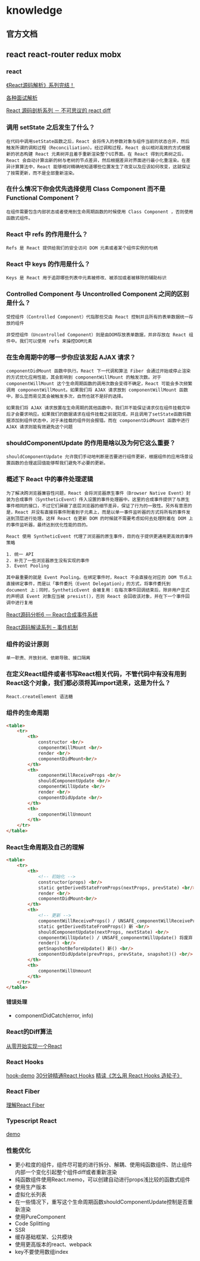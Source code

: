 # knowledge

## 官方文档

[](https://react.bootcss.com/docs/hello-world.html)

## react react-router redux mobx

### react

[《React源码解析》系列完结！](https://juejin.im/post/5a84682ef265da4e83266cc4)

[各种面试解析](https://zhuanlan.zhihu.com/p/24856035)

[React 源码剖析系列 － 不可思议的 react diff](https://segmentfault.com/a/1190000004003055)

### 调用 setState 之后发生了什么？

    在代码中调用setState函数之后，React 会将传入的参数对象与组件当前的状态合并，然后触发所谓的调和过程（Reconciliation）。经过调和过程，React 会以相对高效的方式根据新的状态构建 React 元素树并且着手重新渲染整个UI界面。在 React 得到元素树之后，React 会自动计算出新的树与老树的节点差异，然后根据差异对界面进行最小化重渲染。在差异计算算法中，React 能够相对精确地知道哪些位置发生了改变以及应该如何改变，这就保证了按需更新，而不是全部重新渲染。

### 在什么情况下你会优先选择使用 Class Component 而不是 Functional Component？

    在组件需要包含内部状态或者使用到生命周期函数的时候使用 Class Component ，否则使用函数式组件。

### React 中 refs 的作用是什么？

    Refs 是 React 提供给我们的安全访问 DOM 元素或者某个组件实例的句柄

### React 中 keys 的作用是什么？

    Keys 是 React 用于追踪哪些列表中元素被修改、被添加或者被移除的辅助标识

### Controlled Component 与 Uncontrolled Component 之间的区别是什么？

    受控组件（Controlled Component）代指那些交由 React 控制并且所有的表单数据统一存放的组件

    非受控组件（Uncontrolled Component）则是由DOM存放表单数据，并非存放在 React 组件中。我们可以使用 refs 来操控DOM元素

### 在生命周期中的哪一步你应该发起 AJAX 请求？

    componentDidMount 函数中执行。React 下一代调和算法 Fiber 会通过开始或停止渲染的方式优化应用性能，其会影响到 componentWillMount 的触发次数。对于 componentWillMount 这个生命周期函数的调用次数会变得不确定，React 可能会多次频繁调用 componentWillMount。如果我们将 AJAX 请求放到 componentWillMount 函数中，那么显而易见其会被触发多次，自然也就不是好的选择。

    如果我们将 AJAX 请求放置在生命周期的其他函数中，我们并不能保证请求仅在组件挂载完毕后才会要求响应。如果我们的数据请求在组件挂载之前就完成，并且调用了setState函数将数据添加到组件状态中，对于未挂载的组件则会报错。而在 componentDidMount 函数中进行 AJAX 请求则能有效避免这个问题

### shouldComponentUpdate 的作用是啥以及为何它这么重要？

    shouldComponentUpdate 允许我们手动地判断是否要进行组件更新，根据组件的应用场景设置函数的合理返回值能够帮我们避免不必要的更新。

### 概述下 React 中的事件处理逻辑

    为了解决跨浏览器兼容性问题，React 会将浏览器原生事件（Browser Native Event）封装为合成事件（SyntheticEvent）传入设置的事件处理器中。这里的合成事件提供了与原生事件相同的接口，不过它们屏蔽了底层浏览器的细节差异，保证了行为的一致性。另外有意思的是，React 并没有直接将事件附着到子元素上，而是以单一事件监听器的方式将所有的事件发送到顶层进行处理。这样 React 在更新 DOM 的时候就不需要考虑如何去处理附着在 DOM 上的事件监听器，最终达到优化性能的目的。

    React 使用 SyntheticEvent 代理了浏览器的原生事件，目的在于提供更通用更高效的事件策略

    1. 统一 API
    2. 补充了一些浏览器原生没有实现的事件
    3. Event Pooling

    其中最重要的就是 Event Pooling。在绑定事件时，React 不会直接在对应的 DOM 节点上直接绑定事件，而是以「事件委托（Event Delegation）」的方式，将事件委托到 document 上；同时，SyntheticEvent 会被复用：在每次事件回调结束后，除非用户显式的声明该 Event 对象应当被 presist()，否则 React 会回收该对象，并在下一个事件回调中进行复用

[React源码分析6 — React合成事件系统](https://zhuanlan.zhihu.com/p/25883536)

[React源码解读系列 – 事件机制](http://link.zhihu.com/?target=http%3A//zhenhua-lee.github.io/react/react-event.html)

### 组件的设计原则

    单一职责、开放封闭、依赖导致、接口隔离

### 在定义React组件或者书写React相关代码，不管代码中有没有用到React这个对象，我们都必须将其import进来，这是为什么？

    React.createElement 语法糖

### 组件的生命周期

```html
<table>
    <tr>
        <th>
            constructor <br/>
            componentWillMount <br/>
            render <br/>
            componentDidMount<br/>
        </th>
        <th>
            componentWillReceiveProps <br/>
            shouldComponentUpdate <br/>
            componentWillUpdate <br/>
            render <br/>
            componentDidUpdate <br/>
        </th>
        <th>
            componentWillUnmount
        </th>
    </tr>
</table>
```

### React生命周期及自己的理解

```html
<table>
    <tr>
        <th>
            <!-- 初始化 -->
            constructor(props) <br/>
            static getDerivedStateFromProps(nextProps, prevState) <br/>
            render <br/>
            componentDidMount<br/>
        </th>
        <th>
            <!-- 更新 -->
            componentWillReceiveProps() / UNSAFE_componentWillReceiveProps() 将废弃 <br/>
            static getDerivedStateFromProps() 新 <br/>
            shouldComponentUpdate(nextProps, nextState) <br/>
            componentWillUpdate() / UNSAFE_componentWillUpdate() 将废弃 <br/>
            render() <br/>
            getSnapshotBeforeUpdate() 新() <br/>
            componentDidUpdate(prevProps, prevState, snapshot)() <br/>
        </th>
        <th>
            componentWillUnmount
        </th>
    </tr>
</table>
```

#### 错误处理

* componentDidCatch(error, info)

### React的Diff算法

[从零开始实现一个React](https://github.com/hujiulong/blog/issues/7)

### React Hooks

[hook-demo](../../study-code/react-server/src/pages/HooksTest.js)
[30分钟精通React Hooks](https://juejin.im/post/5be3ea136fb9a049f9121014)
[精读《怎么用 React Hooks 造轮子》](https://zhuanlan.zhihu.com/p/50274018)

### React Fiber

[理解React Fiber](http://www.ayqy.net/blog/dive-into-react-fiber/)

### Typescript React

[demo](../../study-code/typescipt/src/ReactTs.tsx)

### 性能优化

* 更小粒度的组件，组件尽可能的进行拆分、解耦、使用纯函数组件、防止组件内部一个变化引起整个组件diff或者重新渲染
* 纯函数组件使用React.memo，可以创建自动进行props浅比较的函数式组件
* 使用生产版本
* 虚拟化长列表
* 在一些情况下，重写这个生命周期函数shouldComponentUpdate控制是否重新渲染
* 使用PureComponent
* Code Splitting
* SSR
* 缓存基础框架、公共模块
* 使用更高版本的react、webpack
* key不要使用数组index
